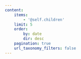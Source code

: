```yaml
---
content:
    items:
        - '@self.children'
    limit: 5
    order:
        by: date
        dir: desc
    pagination: true
    url_taxonomy_filters: false
---
```


